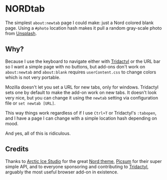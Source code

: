 # NORDtab

The simplest `about:newtab` page I could make: just a Nord colored blank page. Using a `#photo` location hash makes it pull a random gray-scale photo from [Unsplash](https://unsplash.com).

## Why?

Because I use the keyboard to navigate either with [Tridactyl](https://github.com/tridactyl/tridactyl) or the URL bar so I want a simple page with no buttons, but add-ons don't work on `about:newtab` and `about:blank` requires `userContent.css` to change colors which is not very portable.

Mozilla doesn't let you set a URL for new tabs, only for windows. Tridactyl sets one by default to make the add-on work on new tabs. It doesn't look very nice, but you can change it using the `newtab` setting via configuration file or `set newtab [URL]`.

This way things work regardless of if I use `Ctrl+T` or Tridactyl's `:tabopen`, and I have a page I can change with a simple location hash depending on mood.

And yes, all of this is ridiculous.

## Credits

Thanks to [Arctic Ice Studio](https://www.arcticicestudio.com/) for the great [Nord theme](https://www.nordtheme.com/), [Picsum](https://picsum.photos/) for their super simple API, and to everyone sponsoring and contributing to [Tridactyl](https://github.com/tridactyl/tridactyl), arguably the most useful browser add-on in existence.

